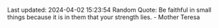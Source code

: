 Last updated: 2024-04-02 15:23:54
Random Quote: Be faithful in small things because it is in them that your strength lies. - Mother Teresa